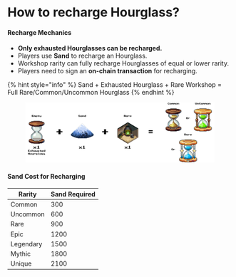 # How to recharge Hourglass?

#### **Recharge Mechanics**

* **Only exhausted Hourglasses can be recharged.**
* Players use **Sand** to recharge an Hourglass.
* Workshop rarity can fully recharge Hourglasses of equal or lower rarity.
* Players need to sign an **on-chain transaction** for recharging.

{% hint style="info" %}
Sand + Exhausted Hourglass + Rare Workshop = Full Rare/Common/Uncommon Hourglass
{% endhint %}

<figure><img src="../../../.gitbook/assets/Sand_+_Exhausted_Hourglass_+_Rare_Workshop_=_Full_Rare_or_Common.png" alt=""><figcaption></figcaption></figure>

#### **Sand Cost for Recharging**

| Rarity    | Sand Required |
| --------- | ------------- |
| Common    | 300           |
| Uncommon  | 600           |
| Rare      | 900           |
| Epic      | 1200          |
| Legendary | 1500          |
| Mythic    | 1800          |
| Unique    | 2100          |
